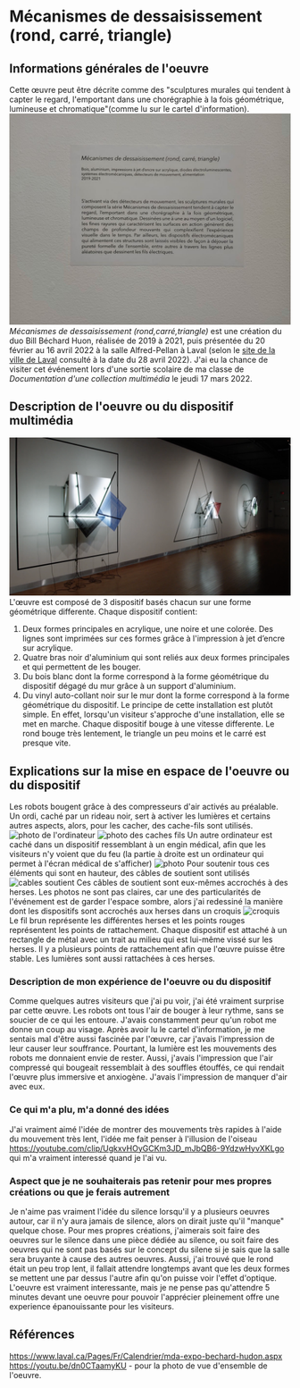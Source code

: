 # Mécanismes de dessaisissement (rond, carré, triangle)

## Informations générales de l'oeuvre
Cette œuvre peut être décrite comme des "sculptures murales qui tendent à capter le regard, l'emportant dans une chorégraphie à la fois géométrique, lumineuse et chromatique"(comme lu sur le cartel d'information).
![photo](medias/photos_png/oeuvre_cartel.png)
*Mécanismes de dessaisissement (rond,carré,triangle)* est une création du duo Bill Béchard Huon, réalisée de 2019 à 2021, puis présentée du 20 février au 16 avril 2022 à la salle Alfred-Pellan à Laval (selon le [site de la ville de Laval](laval.ca/Pages/Fr/Calendrier/mda-vernissage-bechard-hudon.aspx) consulté à la date du 28 avril 2022). J'ai eu la chance de visiter cet événement lors d'une sortie scolaire de ma classe de *Documentation d'une collection multimédia* le jeudi 17 mars 2022.

## Description de l'oeuvre ou du dispositif multimédia
![photo](medias/photos_png/oeuvre_vue_ensemble.png)
L'œuvre est composé de 3 dispositif basés chacun sur une forme géométrique differente. Chaque dispositif contient: 
1. Deux formes principales en acrylique, une noire et une colorée. Des lignes sont imprimées sur ces formes grâce à l'impression à jet d’encre sur acrylique.
2. Quatre bras noir d'aluminium qui sont reliés aux deux formes principales et qui permettent de les bouger.
3. Du bois blanc dont la forme correspond à la forme géométrique du dispositif dégagé du mur grâce à un support d'aluminium.
5. Du vinyl auto-collant noir sur le mur dont la forme correspond à la forme géométrique du dispositif.
Le principe de cette installation est plutôt simple. En effet, lorsqu'un visiteur s'approche d'une installation, elle se met en marche. Chaque dispositif bouge à une vitesse differente. Le rond bouge très lentement, le triangle un peu moins et le carré est presque vite.

## Explications sur la mise en espace de l'oeuvre ou du dispositif 
Les robots bougent grâce à des compresseurs d'air activés au préalable. Un ordi, caché par un rideau noir, sert à activer les lumières et certains autres aspects, alors, pour les cacher, des cache-fils sont utilisés. ![photo de l'ordinateur](photos/bian_icu_ordinateur.jpg) ![photo des caches fils](photos/bian_icu_cache_fils.jpg) Un autre ordinateur est caché dans un dispositif ressemblant à un engin médical, afin que les visiteurs n'y voient que du feu (la partie à droite est un ordinateur qui permet à l'écran médical de s'afficher) ![photo](photos/bian_icu_fonctionnement.jpg) Pour soutenir tous ces éléments qui sont en hauteur, des câbles de soutient sont utilisés ![cables soutient](photos/bian_icu_cable_soutient.jpg) Ces câbles de soutient sont eux-mêmes accrochés à des herses. Les photos ne sont pas claires, car une des particularités de l'événement est de garder l'espace sombre, alors j'ai redessiné la manière dont les dispositifs sont accrochés aux herses dans un croquis ![croquis](croquis/bian_icu_croquis.png) Le fil brun représente les différentes herses et les points rouges représentent les points de rattachement. Chaque dispositif est attaché à un rectangle de métal avec un trait au milieu qui est lui-même vissé sur les herses. Il y a plusieurs points de rattachement afin que l'œuvre puisse être stable. Les lumières sont aussi rattachées à ces herses.


### Description de mon expérience de l'oeuvre ou du dispositif
Comme quelques autres visiteurs que j'ai pu voir, j'ai été vraiment surprise par cette œuvre. Les robots ont tous l'air de bouger à leur rythme, sans se soucier de ce qui les entoure. J'avais constamment peur qu'un robot me donne un coup au visage. Après avoir lu le cartel d'information, je me sentais mal d'être aussi fascinée par l'œuvre, car j'avais l'impression de leur causer leur souffrance. Pourtant, la lumière est les mouvements des robots me donnaient envie de rester. Aussi, j'avais l'impression que l'air compressé qui bougeait ressemblait à des souffles étouffés, ce qui rendait l'œuvre plus immersive et anxiogène. J'avais l'impression de manquer d'air avec eux.

### Ce qui m'a plu, m'a donné des idées
J'ai vraiment aimé l'idée de montrer des mouvements très rapides à l'aide du mouvement très lent, l'idée me fait penser à l'illusion de l'oiseau https://youtube.com/clip/UgkxvHOyGCKm3JD_mJbQB6-9YdzwHyvXKLgo qui m'a vraiment interessé quand je l'ai vu.

### Aspect que je ne souhaiterais pas retenir pour mes propres créations ou que je ferais autrement
Je n'aime pas vraiment l'idée du silence lorsqu'il y a plusieurs oeuvres autour, car il n'y aura jamais de silence, alors on dirait juste qu'il "manque" quelque chose. Pour mes propres créations, j'aimerais soit faire des oeuvres sur le silence dans une pièce dédiée au silence, ou soit faire des oeuvres qui ne sont pas basés sur le concept du silene si je sais que la salle sera bruyante à cause des autres oeuvres. Aussi, j'ai trouvé que le rond était un peu trop lent, il fallait attendre longtemps avant que les deux formes se mettent une par dessus l'autre afin qu'on puisse voir l'effet d'optique. L'oeuvre est vraiment interessante, mais je ne pense pas qu'attendre 5 minutes devant une oeuvre pour pouvoir l'apprécier pleinement offre une experience épanouissante pour les visiteurs.

## Références
https://www.laval.ca/Pages/Fr/Calendrier/mda-expo-bechard-hudon.aspx
https://youtu.be/dn0CTaamyKU - pour la photo de vue d'ensemble de l'oeuvre.
